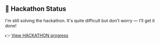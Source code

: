 ## 📣 Hackathon Status

I'm still solving the hackathon. It's quite difficult but don't worry — I'll get it done!

👉 [View HACKATHON progress](./HACKATHON.md)

